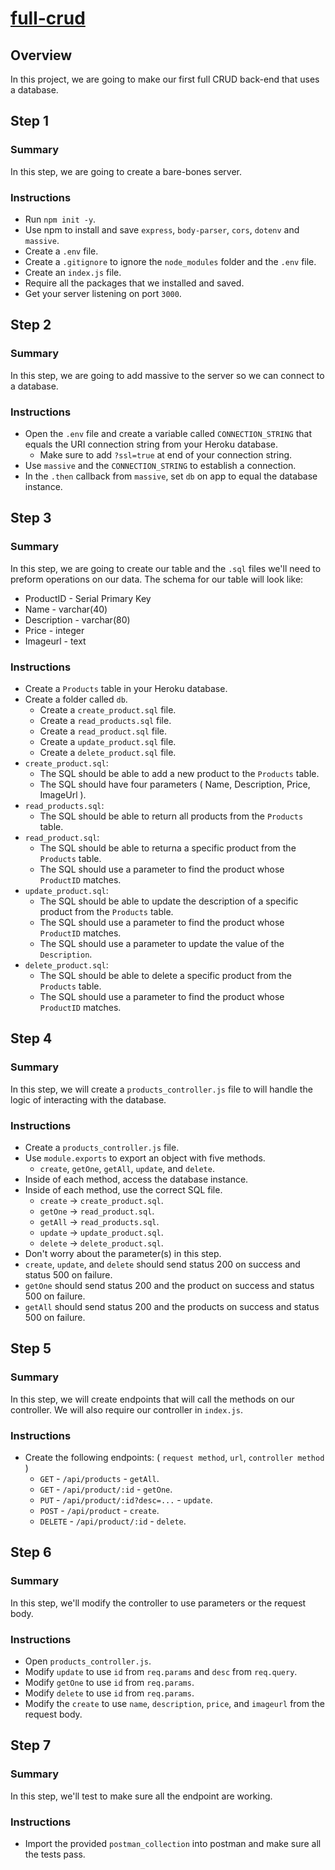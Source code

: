 # [full-crud](https://github.com/devMountain/sql-massive-node)

## Overview
In this project, we are going to make our first full CRUD back-end that uses a database.

## Step 1
### Summary
In this step, we are going to create a bare-bones server.

### Instructions
* Run `npm init -y`.
* Use npm to install and save `express`, `body-parser`, `cors`, `dotenv` and `massive`.
* Create a `.env` file.
* Create a `.gitignore` to ignore the `node_modules` folder and the `.env` file.
* Create an `index.js` file.
* Require all the packages that we installed and saved.
* Get your server listening on port `3000`.


## Step 2
### Summary
In this step, we are going to add massive to the server so we can connect to a database.

### Instructions
* Open the `.env` file and create a variable called `CONNECTION_STRING` that equals the URI connection string from your Heroku database.
  * Make sure to add `?ssl=true` at end of your connection string.
* Use `massive` and the `CONNECTION_STRING` to establish a connection.
* In the `.then` callback from `massive`, set `db` on app to equal the database instance.


## Step 3
### Summary
In this step, we are going to create our table and the `.sql` files we'll need to preform operations on our data. The schema for our table will look like:
* ProductID - Serial Primary Key
* Name - varchar(40)
* Description - varchar(80)
* Price - integer
* Imageurl - text

### Instructions
* Create a `Products` table in your Heroku database.
* Create a folder called `db`.
  * Create a `create_product.sql` file.
  * Create a `read_products.sql` file.
  * Create a `read_product.sql` file.
  * Create a `update_product.sql` file.
  * Create a `delete_product.sql` file.
* `create_product.sql`:
  * The SQL should be able to add a new product to the `Products` table.
  * The SQL should have four parameters ( Name, Description, Price, ImageUrl ).
* `read_products.sql`:
  * The SQL should be able to return all products from the `Products` table.
* `read_product.sql`:
  * The SQL should be able to returna a specific product from the `Products` table.
  * The SQL should use a parameter to find the product whose `ProductID` matches.
* `update_product.sql`:
  * The SQL should be able to update the description of a specific product from the `Products` table.
  * The SQL should use a parameter to find the product whose `ProductID` matches.
  * The SQL should use a parameter to update the value of the `Description`.
* `delete_product.sql`:
  * The SQL should be able to delete a specific product from the `Products` table.
  * The SQL should use a parameter to find the product whose `ProductID` matches.


## Step 4
### Summary
In this step, we will create a `products_controller.js` file to will handle the logic of interacting with the database.

### Instructions
* Create a `products_controller.js` file.
* Use `module.exports` to export an object with five methods.
  * `create`, `getOne`, `getAll`, `update`, and `delete`.
* Inside of each method, access the database instance.
* Inside of each method, use the correct SQL file.
  * `create` -> `create_product.sql`.
  * `getOne` -> `read_product.sql`.
  * `getAll` -> `read_products.sql`.
  * `update` -> `update_product.sql`.
  * `delete` -> `delete_product.sql`.
* Don't worry about the parameter(s) in this step.
* `create`, `update`, and `delete` should send status 200 on success and status 500 on failure.
* `getOne` should send status 200 and the product on success and status 500 on failure.
* `getAll` should send status 200 and the products on success and status 500 on failure.


## Step 5
### Summary
In this step, we will create endpoints that will call the methods on our controller. We will also require our controller in `index.js`.

### Instructions
* Create the following endpoints: ( `request method`, `url`, `controller method` )
  * `GET` - `/api/products` - `getAll`.
  * `GET` - `/api/product/:id` - `getOne`.
  * `PUT` - `/api/product/:id?desc=...` - `update`.
  * `POST` - `/api/product` - `create`.
  * `DELETE` - `/api/product/:id` - `delete`.


## Step 6
### Summary
In this step, we'll modify the controller to use parameters or the request body.

### Instructions
* Open `products_controller.js`.
* Modify `update` to use `id` from `req.params` and `desc` from `req.query`.
* Modify `getOne` to use `id` from `req.params`.
* Modify `delete` to use `id` from `req.params`.
* Modify the `create` to use `name`, `description`, `price`, and `imageurl` from the request body.


## Step 7
### Summary
In this step, we'll test to make sure all the endpoint are working.

### Instructions
* Import the provided `postman_collection` into postman and make sure all the tests pass.